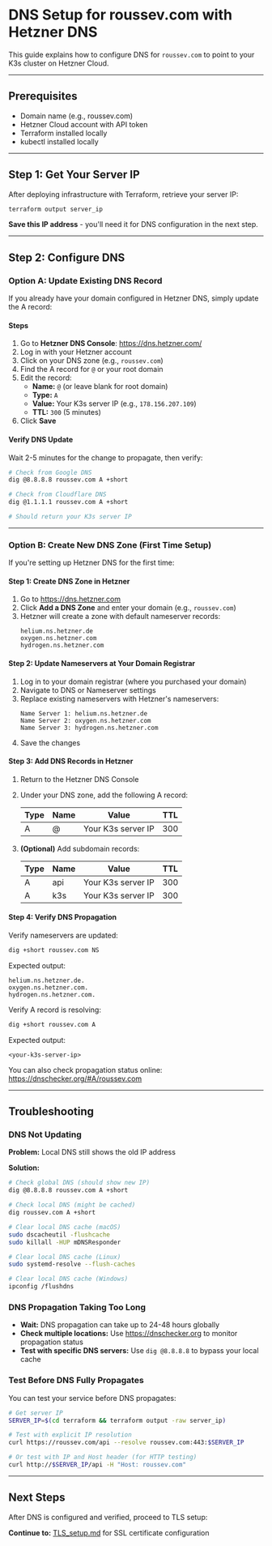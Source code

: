 # DNS Setup for roussev.com with Hetzner DNS

This guide explains how to configure DNS for `roussev.com` to point to your K3s cluster on Hetzner Cloud.

---

## Prerequisites

- Domain name (e.g., roussev.com)
- Hetzner Cloud account with API token
- Terraform installed locally
- kubectl installed locally

---

## Step 1: Get Your Server IP

After deploying infrastructure with Terraform, retrieve your server IP:

```bash
terraform output server_ip
```

**Save this IP address** - you'll need it for DNS configuration in the next step.

---

## Step 2: Configure DNS

### Option A: Update Existing DNS Record

If you already have your domain configured in Hetzner DNS, simply update the A record:

#### Steps

1. Go to **Hetzner DNS Console**: https://dns.hetzner.com/
2. Log in with your Hetzner account
3. Click on your DNS zone (e.g., `roussev.com`)
4. Find the A record for `@` or your root domain
5. Edit the record:
   - **Name:** `@` (or leave blank for root domain)
   - **Type:** `A`
   - **Value:** Your K3s server IP (e.g., `178.156.207.109`)
   - **TTL:** `300` (5 minutes)
6. Click **Save**

#### Verify DNS Update

Wait 2-5 minutes for the change to propagate, then verify:

```bash
# Check from Google DNS
dig @8.8.8.8 roussev.com A +short

# Check from Cloudflare DNS
dig @1.1.1.1 roussev.com A +short

# Should return your K3s server IP
```

---

### Option B: Create New DNS Zone (First Time Setup)

If you're setting up Hetzner DNS for the first time:

#### Step 1: Create DNS Zone in Hetzner

1. Go to https://dns.hetzner.com
2. Click **Add a DNS Zone** and enter your domain (e.g., `roussev.com`)
3. Hetzner will create a zone with default nameserver records:
   ```
   helium.ns.hetzner.de
   oxygen.ns.hetzner.com
   hydrogen.ns.hetzner.com
   ```

#### Step 2: Update Nameservers at Your Domain Registrar

1. Log in to your domain registrar (where you purchased your domain)
2. Navigate to DNS or Nameserver settings
3. Replace existing nameservers with Hetzner's nameservers:
   ```
   Name Server 1: helium.ns.hetzner.de
   Name Server 2: oxygen.ns.hetzner.com
   Name Server 3: hydrogen.ns.hetzner.com
   ```
4. Save the changes

#### Step 3: Add DNS Records in Hetzner

1. Return to the Hetzner DNS Console
2. Under your DNS zone, add the following A record:

   | Type | Name | Value                | TTL  |
   |------|------|----------------------|------|
   | A    | @    | Your K3s server IP   | 300  |

3. **(Optional)** Add subdomain records:

   | Type | Name | Value                | TTL  |
   |------|------|----------------------|------|
   | A    | api  | Your K3s server IP   | 300  |
   | A    | k3s  | Your K3s server IP   | 300  |

#### Step 4: Verify DNS Propagation

Verify nameservers are updated:
```bash
dig +short roussev.com NS
```

Expected output:
```
helium.ns.hetzner.de.
oxygen.ns.hetzner.com.
hydrogen.ns.hetzner.com.
```

Verify A record is resolving:
```bash
dig +short roussev.com A
```

Expected output:
```
<your-k3s-server-ip>
```

You can also check propagation status online: https://dnschecker.org/#A/roussev.com

---

## Troubleshooting

### DNS Not Updating

**Problem:** Local DNS still shows the old IP address

**Solution:**
```bash
# Check global DNS (should show new IP)
dig @8.8.8.8 roussev.com A +short

# Check local DNS (might be cached)
dig roussev.com A +short

# Clear local DNS cache (macOS)
sudo dscacheutil -flushcache
sudo killall -HUP mDNSResponder

# Clear local DNS cache (Linux)
sudo systemd-resolve --flush-caches

# Clear local DNS cache (Windows)
ipconfig /flushdns
```

### DNS Propagation Taking Too Long

- **Wait:** DNS propagation can take up to 24-48 hours globally
- **Check multiple locations:** Use https://dnschecker.org to monitor propagation status
- **Test with specific DNS servers:** Use `dig @8.8.8.8` to bypass your local cache

### Test Before DNS Fully Propagates

You can test your service before DNS propagates:

```bash
# Get server IP
SERVER_IP=$(cd terraform && terraform output -raw server_ip)

# Test with explicit IP resolution
curl https://roussev.com/api --resolve roussev.com:443:$SERVER_IP

# Or test with IP and Host header (for HTTP testing)
curl http://$SERVER_IP/api -H "Host: roussev.com"
```

---

## Next Steps

After DNS is configured and verified, proceed to TLS setup:

**Continue to:** [TLS_setup.md](TLS_setup.md) for SSL certificate configuration